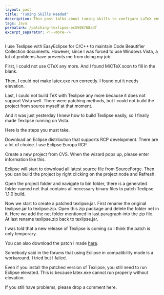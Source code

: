 ```yaml
---
layout: post
title: "Tuning Skills Needed"
description: This post talks about tuning skills to configure LaTeX environment.
tags: Java
permalink: /patching-texlipse-ec5908768adf
excerpt_separator: <!--more-->
---
```

I use Texlipse with EasyEclipse for C/C++ to maintain Code Beautifier Collection documents. However, since I was forced to use Windows Vista, a lot of problems have prevents me from doing my job.
<!--more-->

First, I could not use CTeX any more. And I found MiCTeX soon to fill in the blank.

Then, I could not make latex.exe run correctly. I found out it needs elevation.

Last, I could not build TeX with Texlipse any more because it does not support Vista well. There were patching methods, but I could not build the project from source myself at that moment.

And it was just yesterday I knew how to build Texlipse easily, so I finally made Texlipse running on Vista.

Here is the steps you must take,

Download an Eclipse distribution that supports RCP development. There are a lot of choice. I use Eclipse Europa RCP.

Create a new project from CVS. When the wizard pops up, please enter information like this.

Eclipse will start to download all latest source file from SourceForge. Then you can build the project by right clicking on the project node and Refresh.

Open the project folder and navigate to bin folder, there is a generated folder named net that contains all necessary binary files to patch Texlipse 1.1.0 build.

Now we start to create a patched texlipse.jar. First rename the original texlipse.jar to texlipse.zip. Open this zip package and delete the folder net in it. Here we add the net folder mentioned in last paragraph into the zip file. At last rename texlipse.zip back to texlipse.jar.

I was told that a new release of Texlipse is coming so I think the patch is only temporary.

You can also download the patch I made [here](http://gforge.oss.org.cn/frs/download.php/166/texlipse.jar).

Somebody said in the forums that using Eclipse in compatibility mode is a workaround, I tried but I failed.

Even if you install the patched version of Texlipse, you still need to run Eclipse elevated. This is because latex.exe cannot run properly without elevation.

If you still have problems, please drop a comment here.
